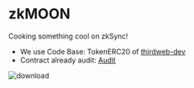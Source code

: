 # zkMOON
Cooking something cool on zkSync!


- We use Code Base: TokenERC20 of [thirdweb-dev](https://github.com/thirdweb-dev/contracts)
- Contract already audit: [Audit](https://d391b93f5f62d9c15f67142e43841acc.ipfscdn.io/ipfs/bafybeifssjetekty3ncnyf3agczckv63ygjujl545ekgn6ny5f46oyljpy)

![download](https://github.com/solotop999/zkMOON/assets/24671262/c6a5dfd6-9be8-4852-9955-30370c585f6f)
